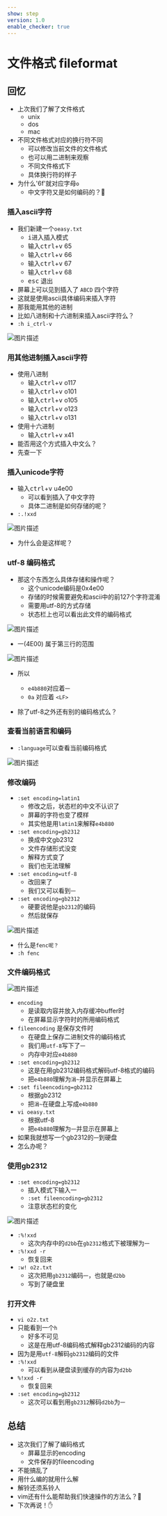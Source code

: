 ```yaml
---
show: step
version: 1.0
enable_checker: true
---
```


# 文件格式 fileformat

## 回忆

- 上次我们了解了文件格式
	- unix
	- dos
	- mac
- 不同文件格式对应的换行符不同
    - 可以修改当前文件的文件格式
    - 也可以用二进制来观察
    - 不同文件格式下
    - 具体换行符的样子
- 为什么'6f'就对应字母`o`
    - 中文字符又是如何编码的？🤔

### 插入ascii字符

- 我们新建一个`oeasy.txt`
    - <kbd>i</kbd>进入插入模式
    - 输入<kbd>ctrl</kbd>+<kbd>v</kbd> 65
    - 输入<kbd>ctrl</kbd>+<kbd>v</kbd> 66
    - 输入<kbd>ctrl</kbd>+<kbd>v</kbd> 67
    - 输入<kbd>ctrl</kbd>+<kbd>v</kbd> 68
    - <kbd>esc</kbd> 退出
- 屏幕上可以见到插入了 `ABCD` 四个字符
- 这就是使用ascii具体编码来插入字符
- 那我能用其他的进制
- 比如八进制和十六进制来插入ascii字符么？
- `:h i_ctrl-v`


![图片描述](https://doc.shiyanlou.com/courses/uid1190679-20210731-1627693873823)


### 用其他进制插入ascii字符

- 使用八进制
	- 输入<kbd>ctrl</kbd>+<kbd>v</kbd> o117 
	- 输入<kbd>ctrl</kbd>+<kbd>v</kbd> o101
	- 输入<kbd>ctrl</kbd>+<kbd>v</kbd> o105
	- 输入<kbd>ctrl</kbd>+<kbd>v</kbd> o123
	- 输入<kbd>ctrl</kbd>+<kbd>v</kbd> o131
- 使用十六进制
	- 输入<kbd>ctrl</kbd>+<kbd>v</kbd> x41
- 能否用这个方式插入中文么？
- 先查一下

### 插入unicode字符

- 输入<kbd>ctrl</kbd>+<kbd>v</kbd> u4e00
    - 可以看到插入了中文字符
    - 具体二进制是如何存储的呢？
- `:.!xxd`

![图片描述](https://doc.shiyanlou.com/courses/uid1190679-20210731-1627694993749)

- 为什么会是这样呢？

### utf-8 编码格式
- 那这个东西怎么具体存储和操作呢？
    - 这个unicode编码是0x4e00
    - 存储的时候需要避免和ascii中的前127个字符混淆
    - 需要用utf-8的方式存储
    - 状态栏上也可以看出此文件的编码格式

![图片描述](https://doc.shiyanlou.com/courses/uid1190679-20210228-1614485114416)

- 一(4E00) 属于第三行的范围

![图片描述](https://doc.shiyanlou.com/courses/uid1190679-20210403-1617424477908)

- 所以
	- `e4b880`对应着`一`
	- `0a` 对应着 `<LF>`

- 除了utf-8之外还有别的编码格式么？

### 查看当前语言和编码

- `:language`可以查看当前编码格式

![图片描述](https://doc.shiyanlou.com/courses/uid1190679-20210731-1627695548480)

### 修改编码
- `:set encoding=latin1`
	- 修改之后，状态栏的中文不认识了
	- 屏幕的字符也变了模样
	- 其实他是用`latin1`来解释`e4b880`
- `:set encoding=gb2312`
	- 换成中文gb2312
	- 文件存储形式没变
	- 解释方式变了
	- 我们也无法理解
- `:set encoding=utf-8`
	- 改回来了
	- 我们又可以看到`一`
- `:set encoding=gb2312`
	- 硬要说他是`gb2312`的编码
	- 然后就保存

![图片描述](https://doc.shiyanlou.com/courses/uid1190679-20210731-1627697681250)

- 什么是`fenc呢？`
- `:h fenc`

### 文件编码格式
![图片描述](https://doc.shiyanlou.com/courses/uid1190679-20210731-1627697869181)

- `encoding` 
    - 是读取内容并放入内存缓冲buffer时
    - 在屏幕显示字符时的所用编码格式
- `fileencoding` 是保存文件时
    - 在硬盘上保存二进制文件的编码格式
    - 我们用`utf-8`写下了`一`
	- 内存中对应`e4b880`
- `:set encoding=gb2312` 
	- 这是在用gb2312编码格式解码utf-8格式的编码
	- 把`e4b880`理解为`涓~`并显示在屏幕上
- `:set fileencoding=gb2312` 
	- 根据gb2312
	- 把`涓~`在硬盘上写成`e4b880`
-  `vi oeasy.txt`
	- 根据utf-8  
	- 把`e4b880`理解为`一`并显示在屏幕上
- 如果我就想写一个gb2312的`一`到硬盘
- 怎么办呢？

### 使用gb2312
- `:set encoding=gb2312`
    - 插入模式下输入一
    - `:set fileencoding=gb2312` 
    - 注意状态栏的变化

![图片描述](https://doc.shiyanlou.com/courses/uid1190679-20210731-1627698696768)

- `:%!xxd`
	- 这次内存中的`d2bb`在`gb2312`格式下被理解为`一`
- `:%!xxd -r`
    - 恢复回来
- `:w! o2z.txt`
	- 这次把用`gb2312`编码`一`，也就是`d2bb`
	- 写到了硬盘里

### 打开文件
- `vi o2z.txt`
- 只能看到一个`h`
	- 好多不可见
	- 这是在用utf-8编码格式解释gb2312编码的内容
- 因为是用`utf-8`解码`gb2312`编码的文件
- `:%!xxd `
	-  可以看到从硬盘读到缓存的内容为`d2bb`
-  `%!xxd -r`
    - 恢复回来
-  `:set encoding=gb2312`
	- 这次可以看到用`gb2312`解码`d2bb`为`一` 

## 总结

- 这次我们了解了编码格式
	- 屏幕显示的encoding
	- 文件保存的fileencoding
- 不能搞乱了
- 用什么编的就用什么解
- 解铃还须系铃人
- vim还有什么能帮助我们快速操作的方法么？🤔
- 下次再说！✋



